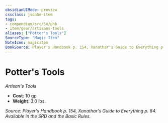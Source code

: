 ```yaml
---
obsidianUIMode: preview
cssclass: json5e-item
tags:
- compendium/src/5e/phb
- item/gear/artisans-tools
aliases: ["Potter's Tools"]
SourceType: "Magic Item"
NoteIcon: magicitem
BookSource: Player's Handbook p. 154, Xanathar's Guide to Everything p. 84. Available in the SRD and the Basic Rules.
---
```

# Potter's Tools
*Artisan's Tools*  

- **Cost**: 10 gp
- **Weight**: 3.0 lbs.

*Source: Player's Handbook p. 154, Xanathar's Guide to Everything p. 84. Available in the SRD and the Basic Rules.*